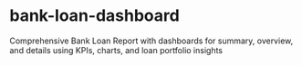 # bank-loan-dashboard
Comprehensive Bank Loan Report with dashboards for summary, overview, and details using KPIs, charts, and loan portfolio insights
